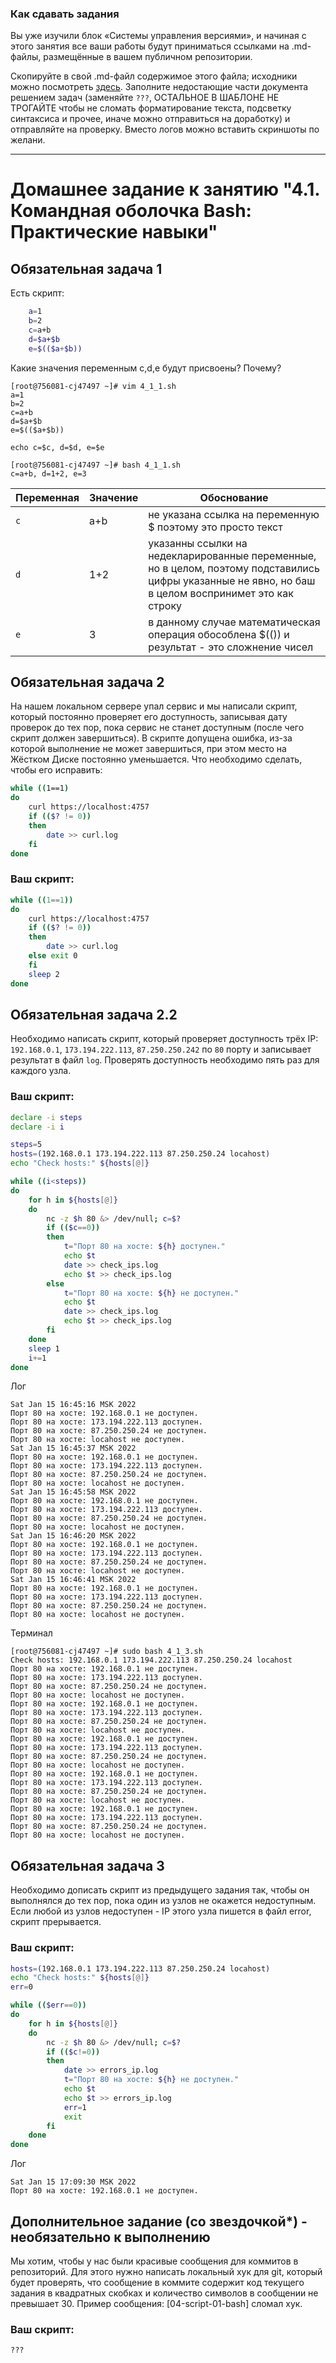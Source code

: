 ### Как сдавать задания

Вы уже изучили блок «Системы управления версиями», и начиная с этого занятия все ваши работы будут приниматься ссылками на .md-файлы, размещённые в вашем публичном репозитории.

Скопируйте в свой .md-файл содержимое этого файла; исходники можно посмотреть [здесь](https://raw.githubusercontent.com/netology-code/sysadm-homeworks/devsys10/04-script-01-bash/README.md). Заполните недостающие части документа решением задач (заменяйте `???`, ОСТАЛЬНОЕ В ШАБЛОНЕ НЕ ТРОГАЙТЕ чтобы не сломать форматирование текста, подсветку синтаксиса и прочее, иначе можно отправиться на доработку) и отправляйте на проверку. Вместо логов можно вставить скриншоты по желани.

---


# Домашнее задание к занятию "4.1. Командная оболочка Bash: Практические навыки"

## Обязательная задача 1

Есть скрипт:
```bash
    a=1
    b=2
    c=a+b
    d=$a+$b
    e=$(($a+$b))
```

Какие значения переменным c,d,e будут присвоены? Почему?
```
[root@756081-cj47497 ~]# vim 4_1_1.sh 
a=1
b=2
c=a+b
d=$a+$b
e=$(($a+$b))

echo c=$c, d=$d, e=$e

[root@756081-cj47497 ~]# bash 4_1_1.sh 
c=a+b, d=1+2, e=3
```


| Переменная  | Значение | Обоснование |
| ------------- | ------------- | ------------- |
| `c`  | a+b  | не указана ссылка на переменную $ поэтому это просто текст |
| `d`  | 1+2  | указанны ссылки на недекларированные переменные, но в целом, поэтому подставились цифры указанные не явно, но баш в целом воспринимет это как строку |
| `e`  | 3  | в данному случае математическая операция обособлена $(()) и результат - это сложнение чисел |


## Обязательная задача 2
На нашем локальном сервере упал сервис и мы написали скрипт, который постоянно проверяет его доступность, записывая дату проверок до тех пор, пока сервис не станет доступным (после чего скрипт должен завершиться). В скрипте допущена ошибка, из-за которой выполнение не может завершиться, при этом место на Жёстком Диске постоянно уменьшается. Что необходимо сделать, чтобы его исправить:
```bash
while ((1==1)
do
	curl https://localhost:4757
	if (($? != 0))
	then
		date >> curl.log
	fi
done
```

### Ваш скрипт:
```bash
while ((1==1))
do
	curl https://localhost:4757
	if (($? != 0))
	then
		date >> curl.log
	else exit 0
	fi
	sleep 2
done
```
## Обязательная задача 2.2
Необходимо написать скрипт, который проверяет доступность трёх IP: `192.168.0.1`, `173.194.222.113`, `87.250.250.242` по `80` порту и записывает результат в файл `log`. Проверять доступность необходимо пять раз для каждого узла.

### Ваш скрипт:
```bash
declare -i steps
declare -i i

steps=5	  	
hosts=(192.168.0.1 173.194.222.113 87.250.250.24 locahost)
echo "Check hosts:" ${hosts[@]}

while ((i<steps))
do
	for h in ${hosts[@]}
	do
		nc -z $h 80 &> /dev/null; c=$? 
		if (($c==0))
		then
			t="Порт 80 на хосте: ${h} доступен."
			echo $t
			date >> check_ips.log
			echo $t >> check_ips.log
		else 
			t="Порт 80 на хосте: ${h} не доступен."
			echo $t
			date >> check_ips.log
			echo $t >> check_ips.log
		fi
	done
	sleep 1
	i+=1
done
```
Лог
```
Sat Jan 15 16:45:16 MSK 2022
Порт 80 на хосте: 192.168.0.1 не доступен.
Порт 80 на хосте: 173.194.222.113 доступен.
Порт 80 на хосте: 87.250.250.24 не доступен.
Порт 80 на хосте: locahost не доступен.
Sat Jan 15 16:45:37 MSK 2022
Порт 80 на хосте: 192.168.0.1 не доступен.
Порт 80 на хосте: 173.194.222.113 доступен.
Порт 80 на хосте: 87.250.250.24 не доступен.
Порт 80 на хосте: locahost не доступен.
Sat Jan 15 16:45:58 MSK 2022
Порт 80 на хосте: 192.168.0.1 не доступен.
Порт 80 на хосте: 173.194.222.113 доступен.
Порт 80 на хосте: 87.250.250.24 не доступен.
Порт 80 на хосте: locahost не доступен.
Sat Jan 15 16:46:20 MSK 2022
Порт 80 на хосте: 192.168.0.1 не доступен.
Порт 80 на хосте: 173.194.222.113 доступен.
Порт 80 на хосте: 87.250.250.24 не доступен.
Порт 80 на хосте: locahost не доступен.
Sat Jan 15 16:46:41 MSK 2022
Порт 80 на хосте: 192.168.0.1 не доступен.
Порт 80 на хосте: 173.194.222.113 доступен.
Порт 80 на хосте: 87.250.250.24 не доступен.
Порт 80 на хосте: locahost не доступен.
```
Терминал
```
[root@756081-cj47497 ~]# sudo bash 4_1_3.sh 
Check hosts: 192.168.0.1 173.194.222.113 87.250.250.24 locahost
Порт 80 на хосте: 192.168.0.1 не доступен.
Порт 80 на хосте: 173.194.222.113 доступен.
Порт 80 на хосте: 87.250.250.24 не доступен.
Порт 80 на хосте: locahost не доступен.
Порт 80 на хосте: 192.168.0.1 не доступен.
Порт 80 на хосте: 173.194.222.113 доступен.
Порт 80 на хосте: 87.250.250.24 не доступен.
Порт 80 на хосте: locahost не доступен.
Порт 80 на хосте: 192.168.0.1 не доступен.
Порт 80 на хосте: 173.194.222.113 доступен.
Порт 80 на хосте: 87.250.250.24 не доступен.
Порт 80 на хосте: locahost не доступен.
Порт 80 на хосте: 192.168.0.1 не доступен.
Порт 80 на хосте: 173.194.222.113 доступен.
Порт 80 на хосте: 87.250.250.24 не доступен.
Порт 80 на хосте: locahost не доступен.
Порт 80 на хосте: 192.168.0.1 не доступен.
Порт 80 на хосте: 173.194.222.113 доступен.
Порт 80 на хосте: 87.250.250.24 не доступен.
Порт 80 на хосте: locahost не доступен.
```
## Обязательная задача 3
Необходимо дописать скрипт из предыдущего задания так, чтобы он выполнялся до тех пор, пока один из узлов не окажется недоступным. Если любой из узлов недоступен - IP этого узла пишется в файл error, скрипт прерывается.

### Ваш скрипт:
```bash
hosts=(192.168.0.1 173.194.222.113 87.250.250.24 locahost)
echo "Check hosts:" ${hosts[@]}
err=0

while (($err==0))
do
	for h in ${hosts[@]}
	do
		nc -z $h 80 &> /dev/null; c=$? 
		if (($c!=0))
		then
			date >> errors_ip.log
			t="Порт 80 на хосте: ${h} не доступен."
			echo $t
			echo $t >> errors_ip.log
			err=1 
			exit
		fi
	done
done
```
Лог
```
Sat Jan 15 17:09:30 MSK 2022
Порт 80 на хосте: 192.168.0.1 не доступен.

```

## Дополнительное задание (со звездочкой*) - необязательно к выполнению

Мы хотим, чтобы у нас были красивые сообщения для коммитов в репозиторий. Для этого нужно написать локальный хук для git, который будет проверять, что сообщение в коммите содержит код текущего задания в квадратных скобках и количество символов в сообщении не превышает 30. Пример сообщения: \[04-script-01-bash\] сломал хук.

### Ваш скрипт:
```bash
???
```
